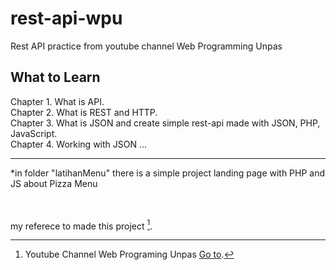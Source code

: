 # rest-api-wpu
Rest API practice from youtube channel Web Programming Unpas

## What to Learn
Chapter 1. What is API.<br>
Chapter 2. What is REST and HTTP.<br>
Chapter 3. What is JSON and create simple rest-api made with JSON, PHP, JavaScript.<br>
Chapter 4. Working with JSON
...
<hr>
*in folder "latihanMenu" there is a simple project landing page with PHP and JS about Pizza Menu
<br>
<br>
<br>

my referece to made this project [^note].
[^note]:
    Youtube Channel Web Programing Unpas [Go to](https://www.youtube.com/channel/UCkXmLjEr95LVtGuIm3l2dPg).
